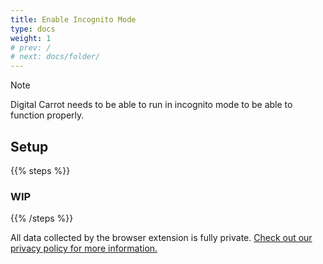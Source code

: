 ```yaml
---
title: Enable Incognito Mode
type: docs
weight: 1
# prev: /
# next: docs/folder/
---
```


> [!NOTE]
> Digital Carrot needs to be able to run in incognito mode to be able to function properly.

## Setup

{{% steps %}}

### WIP

{{% /steps %}}

All data collected by the browser extension is fully private. [Check out our privacy policy for more information.](/docs/privacy_policy/)
